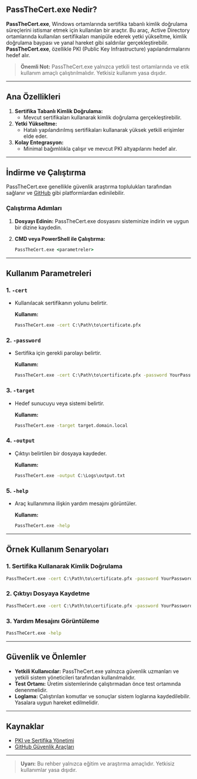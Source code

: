 
## PassTheCert.exe Nedir?

**PassTheCert.exe**, Windows ortamlarında sertifika tabanlı kimlik doğrulama süreçlerini istismar etmek için kullanılan bir araçtır. Bu araç, Active Directory ortamlarında kullanılan sertifikaları manipüle ederek yetki yükseltme, kimlik doğrulama baypası ve yanal hareket gibi saldırılar gerçekleştirebilir. **PassTheCert.exe**, özellikle PKI (Public Key Infrastructure) yapılandırmalarını hedef alır.

> **Önemli Not:** PassTheCert.exe yalnızca yetkili test ortamlarında ve etik kullanım amaçlı çalıştırılmalıdır. Yetkisiz kullanım yasa dışıdır.

---

## Ana Özellikleri

1. **Sertifika Tabanlı Kimlik Doğrulama:**
   - Mevcut sertifikaları kullanarak kimlik doğrulama gerçekleştirebilir.
2. **Yetki Yükseltme:**
   - Hatalı yapılandırılmış sertifikaları kullanarak yüksek yetkili erişimler elde eder.
3. **Kolay Entegrasyon:**
   - Minimal bağımlılıkla çalışır ve mevcut PKI altyapılarını hedef alır.

---

## İndirme ve Çalıştırma

PassTheCert.exe genellikle güvenlik araştırma toplulukları tarafından sağlanır ve [GitHub](https://github.com) gibi platformlardan edinilebilir.

### Çalıştırma Adımları

1. **Dosyayı Edinin:**
   PassTheCert.exe dosyasını sisteminize indirin ve uygun bir dizine kaydedin.

2. **CMD veya PowerShell ile Çalıştırma:**
   ```cmd
   PassTheCert.exe <parametreler>
   ```

---

## Kullanım Parametreleri

### 1. **`-cert`**
- Kullanılacak sertifikanın yolunu belirtir.

  **Kullanım:**
  ```cmd
  PassTheCert.exe -cert C:\Path\to\certificate.pfx
  ```

### 2. **`-password`**
- Sertifika için gerekli parolayı belirtir.

  **Kullanım:**
  ```cmd
  PassTheCert.exe -cert C:\Path\to\certificate.pfx -password YourPassword
  ```

### 3. **`-target`**
- Hedef sunucuyu veya sistemi belirtir.

  **Kullanım:**
  ```cmd
  PassTheCert.exe -target target.domain.local
  ```

### 4. **`-output`**
- Çıktıyı belirtilen bir dosyaya kaydeder.

  **Kullanım:**
  ```cmd
  PassTheCert.exe -output C:\Logs\output.txt
  ```

### 5. **`-help`**
- Araç kullanımına ilişkin yardım mesajını görüntüler.

  **Kullanım:**
  ```cmd
  PassTheCert.exe -help
  ```

---

## Örnek Kullanım Senaryoları

### 1. Sertifika Kullanarak Kimlik Doğrulama
```cmd
PassTheCert.exe -cert C:\Path\to\certificate.pfx -password YourPassword -target target.domain.local
```

### 2. Çıktıyı Dosyaya Kaydetme
```cmd
PassTheCert.exe -cert C:\Path\to\certificate.pfx -password YourPassword -output C:\Logs\output.txt
```

### 3. Yardım Mesajını Görüntüleme
```cmd
PassTheCert.exe -help
```

---

## Güvenlik ve Önlemler

- **Yetkili Kullanıcılar:** PassTheCert.exe yalnızca güvenlik uzmanları ve yetkili sistem yöneticileri tarafından kullanılmalıdır.
- **Test Ortamı:** Üretim sistemlerinde çalıştırmadan önce test ortamında denenmelidir.
- **Loglama:** Çalıştırılan komutlar ve sonuçlar sistem loglarına kaydedilebilir. Yasalara uygun hareket edilmelidir.

---

## Kaynaklar

- [PKI ve Sertifika Yönetimi](https://learn.microsoft.com/en-us/windows-server/security/pki/)
- [GitHub Güvenlik Araçları](https://github.com)

---

> **Uyarı:** Bu rehber yalnızca eğitim ve araştırma amaçlıdır. Yetkisiz kullanımlar yasa dışıdır.
